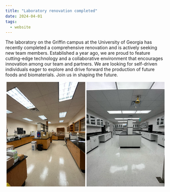 ```yaml
---
title: "Laboratory renovation completed"
date: 2024-04-01
tags:
  - website
---
```


The laboratory on the Griffin campus at the University of Georgia has recently completed a comprehensive renovation and is actively seeking new team members. Established a year ago, we are proud to feature cutting-edge technology and a collaborative environment that encourages innovation among our team and partners. We are looking for self-driven individuals eager to explore and drive forward the production of future foods and biomaterials. Join us in shaping the future.

<img src="/images/lab_griffin.png" width='500'/>

